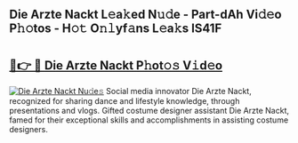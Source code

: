 ## Die Arzte Nackt L𝚎a𝚔ed N𝚞𝚍e - Part-dAh Vi𝚍𝚎o P𝚑𝚘tos - H𝚘𝚝 O𝚗𝚕yf𝚊ns L𝚎a𝚔s lS41F

# <h2><a href="http://kfdpve.oniu.top/?m=Die+Arzte+Nackt">🔗👉 🔴 Die Arzte Nackt P𝚑ot𝚘𝚜 V𝚒d𝚎o</a></h2>

[![Die Arzte Nackt Nu𝚍e𝚜](https://i.imgur.com/0qMVB7G.gif)](http://kfdpve.oniu.top/?m=Die+Arzte+Nackt)
Social media innovator Die Arzte Nackt, recognized for sharing dance and lifestyle knowledge, through presentations and vlogs. Gifted costume designer assistant Die Arzte Nackt, famed for their exceptional skills and accomplishments in assisting costume designers.  
